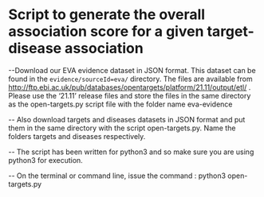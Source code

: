 # Script to generate the overall association score for a given target-disease association
--Download our EVA evidence dataset in JSON format. This
dataset can be found in the `evidence/sourceId=eva/` directory. The files are available from
http://ftp.ebi.ac.uk/pub/databases/opentargets/platform/21.11/output/etl/ . Please use the ‘21.11’
release files  and store the files in the same directory as the open-targets.py script file with the folder name eva-evidence

-- Also download targets and diseases datasets in JSON format and put them in the same directory with the script open-targets.py. Name the folders targets and diseases respectively.

-- The script has been written for python3 and so make sure you are using python3 for execution.

-- On the terminal or command line, issue the command :
python3 open-targets.py 

